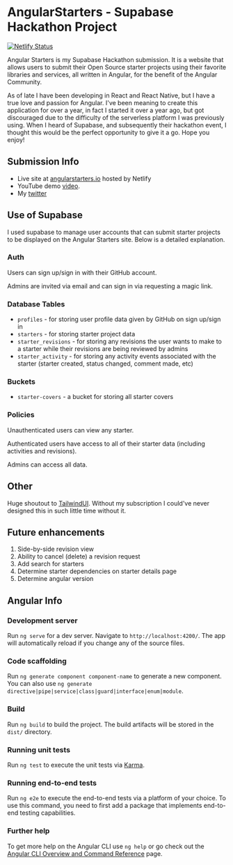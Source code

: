 # AngularStarters - Supabase Hackathon Project

[![Netlify Status](https://api.netlify.com/api/v1/badges/e41adaa8-41de-4683-b15e-3907d49d6840/deploy-status)](https://app.netlify.com/sites/sharp-khorana-bcaab1/deploys)

Angular Starters is my Supabase Hackathon submission. It is a website that allows users to submit their Open Source starter projects using their favorite libraries and services, all written in Angular, for the benefit of the Angular Community.

As of late I have been developing in React and React Native, but I have a true love and passion for Angular. I've been meaning to create this application for over a year, in fact I started it over a year ago, but got discouraged due to the difficulty of the serverless platform I was previously using. When I heard of Supabase, and subsequently their hackathon event, I thought this would be the perfect opportunity to give it a go. Hope you enjoy!

## Submission Info

- Live site at [angularstarters.io](https://angularstarters.io) hosted by Netlify
- YouTube demo [video](https://youtu.be/ua5BvNSnH2k).
- My [twitter](https://twitter.com/jacobneterer)

## Use of Supabase

I used supabase to manage user accounts that can submit starter projects to be displayed on the Angular Starters site. Below is a detailed explanation.

### Auth

Users can sign up/sign in with their GitHub account.

Admins are invited via email and can sign in via requesting a magic link.

### Database Tables

- `profiles` - for storing user profile data given by GitHub on sign up/sign in
- `starters` - for storing starter project data
- `starter_revisions` - for storing any revisions the user wants to make to a starter while their revisions are being reviewed by admins
- `starter_activity` - for storing any activity events associated with the starter (starter created, status changed, comment made, etc)

### Buckets

- `starter-covers` - a bucket for storing all starter covers

### Policies

Unauthenticated users can view any starter.

Authenticated users have access to all of their starter data (including activities and revisions).

Admins can access all data.

## Other

Huge shoutout to [TailwindUI](https://tailwindui.com/). Without my subscription I could've never designed this in such little time without it.

## Future enhancements

1. Side-by-side revision view
2. Ability to cancel (delete) a revision request
3. Add search for starters
4. Determine starter dependencies on starter details page
5. Determine angular version

## Angular Info

### Development server

Run `ng serve` for a dev server. Navigate to `http://localhost:4200/`. The app will automatically reload if you change any of the source files.

### Code scaffolding

Run `ng generate component component-name` to generate a new component. You can also use `ng generate directive|pipe|service|class|guard|interface|enum|module`.

### Build

Run `ng build` to build the project. The build artifacts will be stored in the `dist/` directory.

### Running unit tests

Run `ng test` to execute the unit tests via [Karma](https://karma-runner.github.io).

### Running end-to-end tests

Run `ng e2e` to execute the end-to-end tests via a platform of your choice. To use this command, you need to first add a package that implements end-to-end testing capabilities.

### Further help

To get more help on the Angular CLI use `ng help` or go check out the [Angular CLI Overview and Command Reference](https://angular.io/cli) page.
